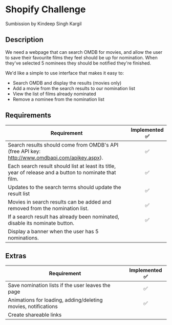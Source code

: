 # Shopify Challenge

Sumbission by Kindeep Singh Kargil

## Description
We need a webpage that can search OMDB for movies, and allow the user to save their favourite films they feel should be up for nomination. When they've selected 5 nominees they should be notified they're finished.

We'd like a simple to use interface that makes it easy to:
* Search OMDB and display the results (movies only)
* Add a movie from the search results to our nomination list
* View the list of films already nominated
* Remove a nominee from the nomination list

## Requirements
| Requirement   | Implemented ✅|
| ------------- |:-------------:|
| Search results should come from OMDB's API (free API key: http://www.omdbapi.com/apikey.aspx). | ✅ |
| Each search result should list at least its title, year of release and a button to nominate that film. | ✅ |
| Updates to the search terms should update the result list | ✅ |
| Movies in search results can be added and removed from the nomination list. | ✅ |
| If a search result has already been nominated, disable its nominate button. | ✅ |
| Display a banner when the user has 5 nominations. | |

## Extras
| Requirement   | Implemented ✅|
| ------------- |:-------------:|
| Save nomination lists if the user leaves the page| ✅ |
| Animations for loading, adding/deleting movies, notifications | ✅ |
| Create shareable links | |